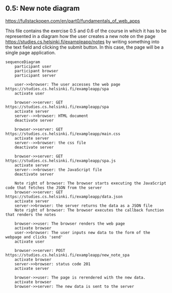## 0.5: New note diagram
https://fullstackopen.com/en/part0/fundamentals_of_web_apps

This file contains the exercise 0.5 and 0.6 of the course in which it has to be represented in a diagram how the user creates a new note on the
page https://studies.cs.helsinki.fi/exampleapp/notes by writing something into the text field and clicking the submit button. In this case,
the page will be a single page application.


```mermaid
sequenceDiagram
    participant user
    participant browser
    participant server

    user->>browser: The user accesses the web page https://studies.cs.helsinki.fi/exampleapp/spa
    activate user

    browser->>server: GET https://studies.cs.helsinki.fi/exampleapp/spa
    activate server
    server-->>browser: HTML document
    deactivate server

    browser->>server: GET https://studies.cs.helsinki.fi/exampleapp/main.css
    activate server
    server-->>browser: the css file
    deactivate server

    browser->>server: GET https://studies.cs.helsinki.fi/exampleapp/spa.js
    activate server
    server-->>browser: the JavaScript file
    deactivate server

    Note right of browser: The browser starts executing the JavaScript code that fetches the JSON from the server
    browser->>server: GET https://studies.cs.helsinki.fi/exampleapp/data.json
    activate server
    server->>browser: the server returns the data as a JSON file
    Note right of browser: The browser executes the callback function that renders the notes

    browser->>user: The browser renders the web page
    activate browser
    user->>browser: The user inputs new data to the form of the webpage and clicks 'send'
    activate user

    browser->>server: POST https://studies.cs.helsinki.fi/exampleapp/new_note_spa
    activate browser
    server->>browser: status code 201
    activate server

    browser->>user: The page is rerendered with the new data.
    activate browser
    browser->>server: The new data is sent to the server
```
